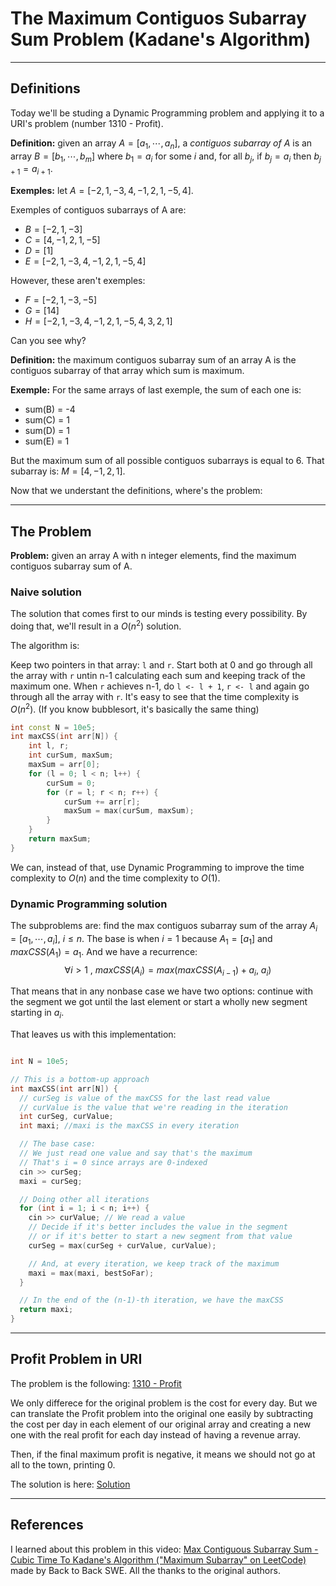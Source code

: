 # The Maximum Contiguos Subarray Sum Problem (Kadane's Algorithm)

---

## Definitions

Today we'll be studing a Dynamic Programming problem and applying it to a URI's problem (number 1310 - Profit).

**Definition:** given an array $A =[a_1, \cdots, a_n]$, a *contiguos subarray of A* is an array $B = [b_1, \cdots, b_m]$ where $b_1 = a_i$ for some $i$ and, for all $b_j$, if $b_j = a_i$ then $b_{j+1} = a_{i+1}$.

**Exemples:** let $A = [-2, 1, -3, 4, -1, 2, 1, -5, 4]$.

Exemples of contiguos subarrays of A are:
* $B = [-2, 1, -3]$
* $C = [4, -1, 2, 1, -5]$
* $D = [1]$
* $E = [-2, 1, -3, 4, -1, 2, 1, -5, 4]$
  
However, these aren't exemples:
* $F = [-2, 1, -3, -5]$
* $G = [14]$
* $H = [-2, 1, -3, 4, -1, 2, 1, -5, 4, 3, 2, 1]$

Can you see why?

**Definition:** the maximum contiguos subarray sum of an array A is the contiguos subarray of that array which sum is maximum.

**Exemple:** For the same arrays of last exemple, the sum of each one is:
* sum(B) = -4
* sum(C) = 1
* sum(D) = 1
* sum(E) = 1

But the maximum sum of all possible contiguos subarrays is equal to 6.
That subarray is:  $M = [4, -1, 2, 1]$.

Now that we understant the definitions, where's the problem:

---

## The Problem

**Problem:** given an array A with n integer elements, find the maximum contiguos subarray sum of A.

### Naive solution

The solution that comes first to our minds is testing every possibility. By doing that, we'll result in a $O(n^2)$ solution.

The algorithm is:

Keep two pointers in that array: `l` and `r`. Start both at 0 and go through all the array with `r` untin n-1 calculating each sum and keeping track of the maximum one. When `r` achieves n-1, do `l <- l + 1`, `r <- l` and again go through all the array with `r`. It's easy to see that the time complexity is $O(n^2)$. (If you know bubblesort, it's basically the same thing)

```cpp
int const N = 10e5;
int maxCSS(int arr[N]) {
    int l, r;
    int curSum, maxSum;
    maxSum = arr[0];
    for (l = 0; l < n; l++) {
        curSum = 0;
        for (r = l; r < n; r++) {
            curSum += arr[r];
            maxSum = max(curSum, maxSum);
        }
    }
    return maxSum;
}
```

We can, instead of that, use Dynamic Programming to improve the time complexity to $O(n)$ and the time complexity to $O(1)$.

### Dynamic Programming solution

The subproblems are: find the max contiguos subarray sum of the array $A_{i} = [a_1, \cdots , a_i] , \ i \leq n$.
The base is when $i = 1$ because $A_1 = [a_1]$ and $maxCSS(A_1) = a_1$.
And we have a recurrence:
$$\forall i > 1 \ , \ maxCSS(A_i) = max\left(maxCSS(A_{i-1}) + a_i, \ a_i\right)$$

That means that in any nonbase case we have two options: continue with the segment we got until the last element or start a wholly new segment starting in $a_i$.

That leaves us with this implementation:
```cpp

int N = 10e5;

// This is a bottom-up approach
int maxCSS(int arr[N]) {
  // curSeg is value of the maxCSS for the last read value
  // curValue is the value that we're reading in the iteration 
  int curSeg, curValue;
  int maxi; //maxi is the maxCSS in every iteration

  // The base case:
  // We just read one value and say that's the maximum
  // That's i = 0 since arrays are 0-indexed
  cin >> curSeg;
  maxi = curSeg;

  // Doing other all iterations 
  for (int i = 1; i < n; i++) {
    cin >> curValue; // We read a value
    // Decide if it's better includes the value in the segment
    // or if it's better to start a new segment from that value
    curSeg = max(curSeg + curValue, curValue);

    // And, at every iteration, we keep track of the maximum
    maxi = max(maxi, bestSoFar);
  }

  // In the end of the (n-1)-th iteration, we have the maxCSS
  return maxi;
}
```
---

## Profit Problem in URI

The problem is the following: [1310 - Profit](https://www.urionlinejudge.com.br/judge/en/problems/view/1310)

We only differece for the original problem is the cost for every day. But we can translate the Profit problem into the original one easily by subtracting the cost per day in each element of our original array and creating a new one with the real profit for each day instead of having a revenue array.

Then, if the final maximum profit is negative, it means we should not go at all to the town, printing 0.

The solution is here: [Solution](https://www.urionlinejudge.com.br/judge/en/runs/code/16830606)

---

## References

I learned about this problem in this video: 
[Max Contiguous Subarray Sum - Cubic Time To Kadane's Algorithm ("Maximum Subarray" on LeetCode)](https://www.youtube.com/watch?v=2MmGzdiKR9Y)
made by Back to Back SWE.
All the thanks to the original authors.

